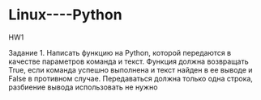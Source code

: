 # Linux----Python

HW1

Задание 1. Написать функцию на Python, которой
передаются в качестве параметров команда и текст.
Функция должна возвращать True, если команда
успешно выполнена и текст найден в ее выводе
и False в противном случае. Передаваться
должна только одна строка, разбиение вывода
использовать не нужно
